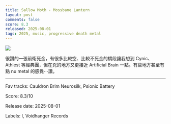 ```yaml
---
title: Sallow Moth - Mossbane Lantern
layout: post
comments: false
score: 8.3
released: 2025-08-01
tags: 2025, music, progressive death metal
---
```


![](https://i.discogs.com/4XePUAm_lxTA_kYN3KE5mmA-8opieCPV-8haQRvzmsc/rs:fit/g:sm/q:90/h:600/w:600/czM6Ly9kaXNjb2dz/LWRhdGFiYXNlLWlt/YWdlcy9SLTM0Nzgz/MjI5LTE3NTQ4MzAw/MzItNTk0Ny5qcGVn.jpeg)

很讚的一張前衛死金，有很多比較空、比較不死金的橋段讓我想到 Cynic、Athiest 等經典團，但在兇的地方又更接近 Artificial Brain 一點。有些地方甚至有點 nu metal 的感覺⋯讚。

---

Fav tracks: Cauldron Brim Neurosilk, Psionic Battery

Score: 8.3/10

Release date: 2025-08-01

Labels: I, Voidhanger Records

